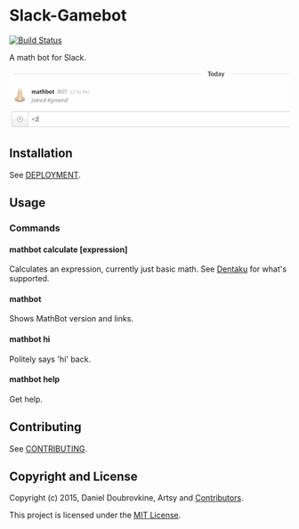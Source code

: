Slack-Gamebot
=============

[![Build Status](https://travis-ci.org/dblock/slack-mathbot.png)](https://travis-ci.org/dblock/slack-mathbot)

A math bot for Slack.

![](screenshots/two-plus-two.gif)

## Installation

See [DEPLOYMENT](DEPLOYMENT.md).

## Usage

### Commands

#### mathbot calculate [expression]

Calculates an expression, currently just basic math. See [Dentaku](https://github.com/rubysolo/dentaku) for what's supported.

#### mathbot

Shows MathBot version and links.

#### mathbot hi

Politely says 'hi' back.

#### mathbot help

Get help.

## Contributing

See [CONTRIBUTING](CONTRIBUTING.md).

## Copyright and License

Copyright (c) 2015, Daniel Doubrovkine, Artsy and [Contributors](CHANGELOG.md).

This project is licensed under the [MIT License](LICENSE.md).
